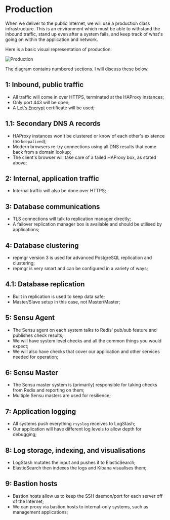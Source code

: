 # Production
When we deliver to the public Internet, we will use a production class infrastructure. This is an environment which must be able to withstand the inbound traffic, stand up even after a system fails, and keep track of what's going on within the application and network.

Here is a basic visual representation of production:

![Production](http://i.imgur.com/a2O9Fde.png)

The diagram contains numbered sections. I will discuss these below.

## 1: Inbound, public traffic
- All traffic will come in over HTTPS, terminated at the HAProxy instances;
- Only port 443 will be open;
- A [Let's Encrypt]() certificate will be used;

## 1.1: Secondary DNS A records
- HAProxy instances won't be clustered or know of each other's existence (no `keepalived`);
- Modern browsers re-try connections using all DNS results that come back from a domain lookup;
- The client's browser will take care of a failed HAProxy box, as stated above;

## 2: Internal, application traffic
- Internal traffic will also be done over HTTPS;

## 3: Database communications
- TLS connections will talk to replication manager directly;
- A failover replication manager box is available and should be utilised by applications;

## 4: Database clustering
- repmgr version 3 is used for advanced PostgreSQL replication and clustering;
- repmgr is very smart and can be configured in a variety of ways;

## 4.1: Database replication
- Built in replication is used to keep data safe;
- Master/Slave setup in this case, not Master/Master;

## 5: Sensu Agent
- The Sensu agent on each system talks to Redis' pub/sub feature and publishes check results;
- We will have system level checks and all the common things you would expect;
- We will also have checks that cover our application and other services needed for operation;

## 6: Sensu Master
- The Sensu master system is (primarily) responsible for taking checks from Redis and reporting on them;
- Multiple Sensu masters are used for resilience;

## 7: Application logging
- All systems push everything `rsyslog` receives to LogStash;
- Our application will have different log levels to allow depth for debugging;

## 8: Log storage, indexing, and visualisations
- LogStash mutates the input and pushes it to ElasticSearch;
- ElasticSearch then indexes the logs and Kibana visualises them;

## 9: Bastion hosts
- Bastion hosts allow us to keep the SSH daemon/port for each server off of the Internet;
- We can proxy via bastion hosts to internal-only systems, such as management applications;
